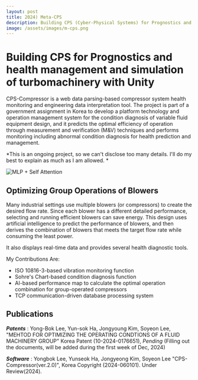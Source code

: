 ```yaml
---
layout: post
title: 2024) Meta-CPS
description: Building CPS (Cyber-Physical Systems) for Prognostics and health management and simulation of turbomachinery with Unity 
image: /assets/images/m-cps.png
---
```



Building CPS for Prognostics and health management and simulation of turbomachinery with Unity 
============
CPS-Compressor is a web data parsing-based compressor system health monitoring and engineering data interpretation tool.  The project is part of a government assignment in Korea to develop a platform technology and operation management system for the condition diagnosis of variable fluid equipment design, and it predicts the optimal efficiency of operation through measurement and verification (M&V) techniques and performs monitoring including abnormal condition diagnosis for health prediction and management. 

*This is an ongoing project, so we can't disclose too many details. I'll do my best to explain as much as I am allowed. *

![MLP + Self Attention](https://soysilver.github.io/soysilvery/assets/images/m-cps.png)

Optimizing Group Operations of Blowers
------------
Many industrial settings use multiple blowers (or compressors) to create the desired flow rate. Since each blower has a different detailed performance, selecting and running efficient blowers can save energy. This design uses artificial intelligence to predict the performance of blowers, and then derives the combination of blowers that meets the target flow rate while consuming the least power. 

It also displays real-time data and provides several health diagnostic tools. 

My Contributions Are:

- ISO 10816-3-based vibration monitoring function
- Sohre's Chart-based condition diagnosis function
- AI-based performance map to calculate the optimal operation combination for group-operated compressors
- TCP communication-driven database processing system

Publications
------------

***Patents*** : Yong-Bok Lee, Yun-sok Ha, Jongyoung Kim, Soyeon Lee, "MEHTOD FOR OPTIMIZING THE OPERATING CONDTIONS OF A FLUID MACHINERY GROUP" Korea Patent (10-2024-0176651), *Pending* 
(Filling out the documents, will be added during the first week of Dec, 2024) 

***Software*** : Yongbok Lee, Yunseok Ha, Jongyeong Kim, Soyeon Lee "CPS-Compressor(ver.2.0)", Korea Copyright (2024-060101). Under Review(2024).